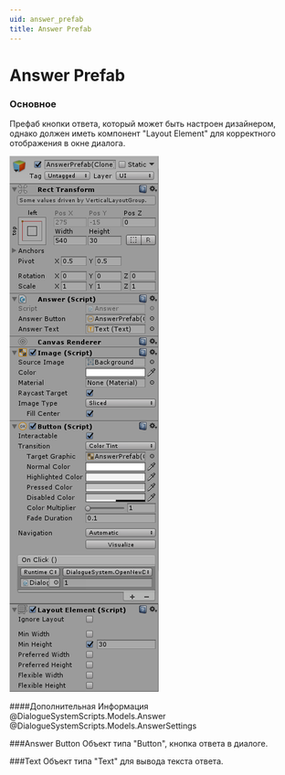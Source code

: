 ```yaml
---
uid: answer_prefab
title: Answer Prefab
---
```


Answer Prefab
===============

### Основное
Префаб кнопки ответа, который может быть настроен дизайнером, однако должен иметь компонент "Layout Element" для корректного отображения в окне диалога.

![AnswerPrefab](images/answerPrefab.png)

####Дополнительная Информация
@DialogueSystemScripts.Models.Answer  
@DialogueSystemScripts.Models.AnswerSettings

###Answer Button
Объект типа "Button", кнопка ответа в диалоге.

###Text
Объект типа "Text" для вывода текста ответа.